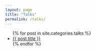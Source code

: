 ```yaml
---
layout: page
title: "Talks"
permalink: /talks/
---
```


<ul class="posts">
    {% for post in site.categories.talks %}
        <li>
            <a class="reserved" href="{{ post.url }}">{{ post.title }}</a>
        </li>
    {% endfor %}
</ul>
